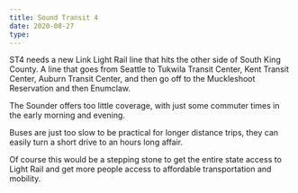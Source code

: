 ```yaml
---
title: Sound Transit 4
date: 2020-08-27
type:
---
```


ST4 needs a new Link Light Rail line that hits the other side of South King County.
A line that goes from Seattle to Tukwila Transit Center, Kent Transit Center, Auburn Transit
Center, and then go off to the Muckleshoot Reservation and then Enumclaw. 

The Sounder offers too little coverage, with just some commuter times in the early 
morning and evening. 

Buses are just too slow to be practical for longer distance trips,
they can easily turn a short drive to an hours long affair. 

Of course this would be a stepping stone to get the entire state access to Light Rail
and get more people access to affordable transportation and mobility.